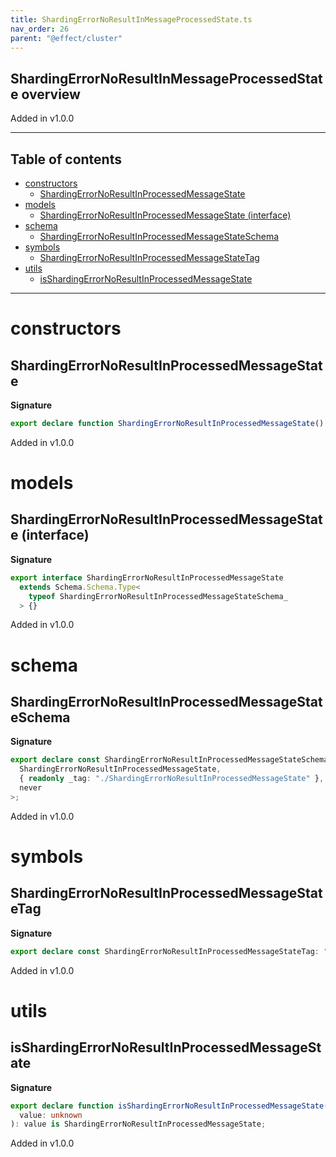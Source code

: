 ```yaml
---
title: ShardingErrorNoResultInMessageProcessedState.ts
nav_order: 26
parent: "@effect/cluster"
---
```


## ShardingErrorNoResultInMessageProcessedState overview

Added in v1.0.0

---

<h2 class="text-delta">Table of contents</h2>

- [constructors](#constructors)
  - [ShardingErrorNoResultInProcessedMessageState](#shardingerrornoresultinprocessedmessagestate)
- [models](#models)
  - [ShardingErrorNoResultInProcessedMessageState (interface)](#shardingerrornoresultinprocessedmessagestate-interface)
- [schema](#schema)
  - [ShardingErrorNoResultInProcessedMessageStateSchema](#shardingerrornoresultinprocessedmessagestateschema)
- [symbols](#symbols)
  - [ShardingErrorNoResultInProcessedMessageStateTag](#shardingerrornoresultinprocessedmessagestatetag)
- [utils](#utils)
  - [isShardingErrorNoResultInProcessedMessageState](#isshardingerrornoresultinprocessedmessagestate)

---

# constructors

## ShardingErrorNoResultInProcessedMessageState

**Signature**

```ts
export declare function ShardingErrorNoResultInProcessedMessageState(): ShardingErrorNoResultInProcessedMessageState;
```

Added in v1.0.0

# models

## ShardingErrorNoResultInProcessedMessageState (interface)

**Signature**

```ts
export interface ShardingErrorNoResultInProcessedMessageState
  extends Schema.Schema.Type<
    typeof ShardingErrorNoResultInProcessedMessageStateSchema_
  > {}
```

Added in v1.0.0

# schema

## ShardingErrorNoResultInProcessedMessageStateSchema

**Signature**

```ts
export declare const ShardingErrorNoResultInProcessedMessageStateSchema: Schema.Schema<
  ShardingErrorNoResultInProcessedMessageState,
  { readonly _tag: "./ShardingErrorNoResultInProcessedMessageState" },
  never
>;
```

Added in v1.0.0

# symbols

## ShardingErrorNoResultInProcessedMessageStateTag

**Signature**

```ts
export declare const ShardingErrorNoResultInProcessedMessageStateTag: "./ShardingErrorNoResultInProcessedMessageState";
```

Added in v1.0.0

# utils

## isShardingErrorNoResultInProcessedMessageState

**Signature**

```ts
export declare function isShardingErrorNoResultInProcessedMessageState(
  value: unknown
): value is ShardingErrorNoResultInProcessedMessageState;
```

Added in v1.0.0
